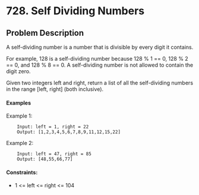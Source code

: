 # 728. Self Dividing Numbers

## Problem Description

A self-dividing number is a number that is divisible by every digit it contains.

For example, 128 is a self-dividing number because 128 % 1 == 0, 128 % 2 == 0, and 128 % 8 == 0.
A self-dividing number is not allowed to contain the digit zero.

Given two integers left and right, return a list of all the self-dividing numbers in the range [left, right] (both inclusive).

#### Examples 

Example 1:

        Input: left = 1, right = 22
        Output: [1,2,3,4,5,6,7,8,9,11,12,15,22]

Example 2:

        Input: left = 47, right = 85
        Output: [48,55,66,77]
 

#### Constraints:

- 1 <= left <= right <= 104
